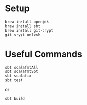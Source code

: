 # Setup

```shell
brew install openjdk
brew install sbt
brew install git-crypt
git-crypt unlock
```

# Useful Commands

```shell
sbt scalafmtAll
sbt scalafmtSbt
sbt scalafix
sbt test
```

or

```shell
sbt build
```

